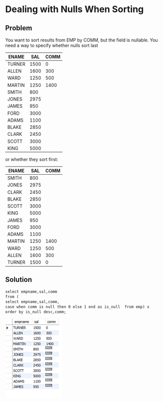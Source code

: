 # Dealing with Nulls When Sorting

## Problem

You want to sort results from EMP by COMM, but the field is nullable. You need a
way to specify whether nulls sort last

ENAME| SAL| COMM
-----| ---| ----
TURNER| 1500| 0
ALLEN| 1600| 300
WARD| 1250| 500
MARTIN| 1250| 1400
SMITH| 800
JONES| 2975
JAMES| 950
FORD| 3000
ADAMS| 1100
BLAKE| 2850
CLARK| 2450
SCOTT| 3000
KING| 5000

or whether they sort first:


ENAME| SAL| COMM
----------| ----------| ----------
SMITH| 800
JONES| 2975
CLARK| 2450
BLAKE| 2850
SCOTT| 3000
KING| 5000
JAMES| 950
FORD| 3000
ADAMS| 1100
MARTIN| 1250| 1400
WARD| 1250| 500
ALLEN| 1600| 300
TURNER| 1500| 0

## Solution 

    select empname,sal,comm
    from (
    select empname,sal,comm,
    case when comm is null then 0 else 1 end as is_null  from emp) x
    order by is_null desc,comm;

![null_sorting](./images/null_sorting.png)

